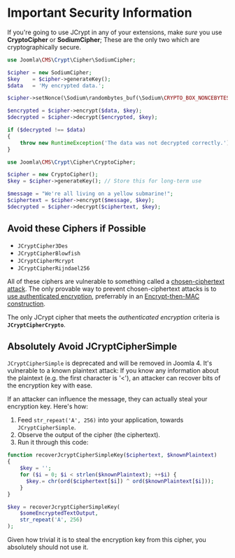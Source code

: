 # Important Security Information

If you're going to use JCrypt in any of your extensions, make *sure* you use **CryptoCipher** or **SodiumCipher**; These are the only two which are cryptographically secure.

```php
use Joomla\CMS\Crypt\Cipher\SodiumCipher;

$cipher = new SodiumCipher;
$key    = $cipher->generateKey();
$data   = 'My encrypted data.';

$cipher->setNonce(\Sodium\randombytes_buf(\Sodium\CRYPTO_BOX_NONCEBYTES));

$encrypted = $cipher->encrypt($data, $key);
$decrypted = $cipher->decrypt($encrypted, $key);

if ($decrypted !== $data)
{
	throw new RuntimeException('The data was not decrypted correctly.');
}
```

```php
use Joomla\CMS\Crypt\Cipher\CryptoCipher;

$cipher = new CryptoCipher();
$key = $cipher->generateKey(); // Store this for long-term use

$message = "We're all living on a yellow submarine!";
$ciphertext = $cipher->encrypt($message, $key);
$decrypted = $cipher->decrypt($ciphertext, $key);
```

## Avoid these Ciphers if Possible

* `JCryptCipher3Des`
* `JCryptCipherBlowfish`
* `JCryptCipherMcrypt`
* `JCryptCipherRijndael256`

All of these ciphers are vulnerable to something called a [chosen-ciphertext attack](https://en.wikipedia.org/wiki/Chosen-ciphertext_attack). The only provable way to prevent chosen-ciphertext attacks is to [use authenticated encryption](https://paragonie.com/blog/2015/05/using-encryption-and-authentication-correctly), preferrably in an [Encrypt-then-MAC construction](http://www.thoughtcrime.org/blog/the-cryptographic-doom-principle/).

The only JCrypt cipher that meets the *authenticated encryption* criteria is **`JCryptCipherCrypto`**.

## Absolutely Avoid JCryptCipherSimple

`JCryptCipherSimple` is deprecated and will be removed in Joomla 4. It's vulnerable to a known plaintext attack: If you know any information about the plaintext (e.g. the first character is '<'), an attacker can recover bits of the encryption key with ease.

If an attacker can influence the message, they can actually steal your encryption key. Here's how:

1. Feed `str_repeat('A', 256)` into your application, towards `JCryptCipherSimple`.
2. Observe the output of the cipher (the ciphertext).
3. Run it through this code:

```php
function recoverJcryptCipherSimpleKey($ciphertext, $knownPlaintext)
{
    $key = '';
    for ($i = 0; $i < strlen($knownPlaintext); ++$i) {
      $key.= chr(ord($ciphertext[$i]) ^ ord($knownPlaintext[$i]));
    }
}

$key = recoverJcryptCipherSimpleKey(
    $someEncryptedTextOutput,
    str_repeat('A', 256)
);
```

Given how trivial it is to steal the encryption key from this cipher, you absolutely should not use it.

